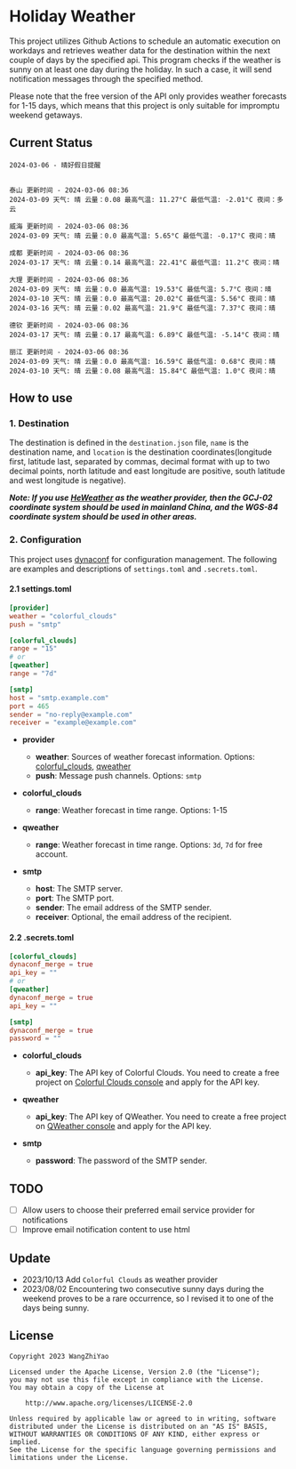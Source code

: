 # Holiday Weather

This project utilizes Github Actions to schedule an automatic execution on workdays and retrieves weather data for the destination within the next couple of days by the  specified api.
This program checks if the weather is sunny on at least one day during the holiday. In such a case, it will send notification messages through the specified method.

Please note that the free version of the API only provides weather forecasts for 1-15 days, which means that this project is only suitable for impromptu weekend getaways.

## Current Status

```
2024-03-06 - 晴好假日提醒


泰山 更新时间 - 2024-03-06 08:36
2024-03-09 天气: 晴 云量：0.08 最高气温: 11.27°C 最低气温: -2.01°C 夜间：多云

威海 更新时间 - 2024-03-06 08:36
2024-03-09 天气: 晴 云量：0.0 最高气温: 5.65°C 最低气温: -0.17°C 夜间：晴

成都 更新时间 - 2024-03-06 08:36
2024-03-17 天气: 晴 云量：0.14 最高气温: 22.41°C 最低气温: 11.2°C 夜间：晴

大理 更新时间 - 2024-03-06 08:36
2024-03-09 天气: 晴 云量：0.0 最高气温: 19.53°C 最低气温: 5.7°C 夜间：晴
2024-03-10 天气: 晴 云量：0.0 最高气温: 20.02°C 最低气温: 5.56°C 夜间：晴
2024-03-16 天气: 晴 云量：0.02 最高气温: 21.9°C 最低气温: 7.37°C 夜间：晴

德钦 更新时间 - 2024-03-06 08:36
2024-03-17 天气: 晴 云量：0.17 最高气温: 6.89°C 最低气温: -5.14°C 夜间：晴

丽江 更新时间 - 2024-03-06 08:36
2024-03-09 天气: 晴 云量：0.0 最高气温: 16.59°C 最低气温: 0.68°C 夜间：晴
2024-03-10 天气: 晴 云量：0.08 最高气温: 15.84°C 最低气温: 1.0°C 夜间：晴

```

## How to use

### 1. Destination

The destination is defined in the `destination.json` file, `name` is the destination name, and `location` is the destination coordinates(longitude first, latitude last, separated by commas, decimal format with up to two decimal points, north latitude and east longitude are positive, south latitude and west longitude is negative).

***Note: If you use [HeWeather](https://dev.qweather.com/docs/) as the weather provider, then the GCJ-02 coordinate system should be used in mainland China, and the WGS-84 coordinate system should be used in other areas.***

### 2. Configuration

This project uses [dynaconf](https://github.com/dynaconf/dynaconf) for configuration management. The following are examples and descriptions of `settings.toml`  and `.secrets.toml`.

#### 2.1 settings.toml

```toml
[provider]
weather = "colorful_clouds"
push = "smtp"

[colorful_clouds]
range = "15"
# or
[qweather]
range = "7d"

[smtp]
host = "smtp.example.com"
port = 465
sender = "no-reply@example.com"
receiver = "example@example.com"
```
- **provider**
  - **weather**: Sources of weather forecast information. Options: [colorful_clouds](https://docs.caiyunapp.com/docs/daily), [qweather](https://dev.qweather.com/docs/api/weather/weather-daily-forecast/)
  - **push**: Message push channels. Options: `smtp`

- **colorful_clouds**
  - **range**:  Weather forecast in time range. Options: 1-15

- **qweather**
  - **range**: Weather forecast in time range. Options: `3d`, `7d` for free account.

- **smtp**
  - **host**: The SMTP server.
  - **port**: The SMTP port.
  - **sender**: The email address of the SMTP sender.
  - **receiver**: Optional, the email address of the recipient.

#### 2.2 .secrets.toml

```toml
[colorful_clouds]
dynaconf_merge = true
api_key = ""
# or
[qweather]
dynaconf_merge = true
api_key = ""

[smtp]
dynaconf_merge = true
password = ""
```

- **colorful_clouds**
  - **api_key**:  The API key of Colorful Clouds. You need to create a free project on [Colorful Clouds console](https://platform.caiyunapp.com/dashboard/index) and apply for the API key.

- **qweather**
  - **api_key**: The API key of QWeather. You need to create a free project on [QWeather console](https://console.qweather.com/#/console) and apply for the API key.

- **smtp**
  - **password**: The password of the SMTP sender.


## TODO

- [ ] Allow users to choose their preferred email service provider for notifications
- [ ] Improve email notification content to use html

## Update
- 2023/10/13 Add `Colorful Clouds` as weather provider 
- 2023/08/02 Encountering two consecutive sunny days during the weekend proves to be a rare occurrence, so I revised it to one of the days being sunny.

## License

    Copyright 2023 WangZhiYao
    
    Licensed under the Apache License, Version 2.0 (the "License");
    you may not use this file except in compliance with the License.
    You may obtain a copy of the License at
    
        http://www.apache.org/licenses/LICENSE-2.0
    
    Unless required by applicable law or agreed to in writing, software
    distributed under the License is distributed on an "AS IS" BASIS,
    WITHOUT WARRANTIES OR CONDITIONS OF ANY KIND, either express or implied.
    See the License for the specific language governing permissions and
    limitations under the License.
